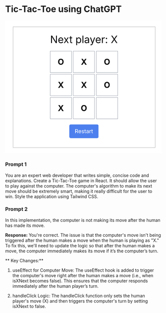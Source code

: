 # Tic-Tac-Toe using ChatGPT

![screenshot](assets/tic-tac-toe-chatgpt.png)

### Prompt 1

You are an expert web developer that writes simple, concise code and
explanations. Create a Tic-Tac-Toe game in React. It should allow the user to
play against the computer. The computer's algorithm to make its next move should
be extremely smart, making it really difficult for the user to win. Style the
application using Tailwind CSS.

### Prompt 2

In this implementation, the computer is not making its move after the human has
made its move.

**Response:** You're correct. The issue is that the computer's move isn't being
triggered after the human makes a move when the human is playing as "X." To fix
this, we'll need to update the logic so that after the human makes a move, the
computer immediately makes its move if it’s the computer’s turn.

** Key Changes:**

1. useEffect for Computer Move: The useEffect hook is added to trigger the
   computer's move right after the human makes a move (i.e., when isXNext
   becomes false). This ensures that the computer responds immediately after the
   human player’s turn.

2. handleClick Logic: The handleClick function only sets the human player's move
   (X) and then triggers the computer's turn by setting isXNext to false.
